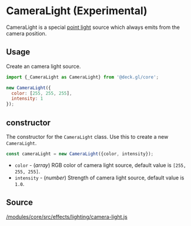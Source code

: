 # CameraLight (Experimental)

CameraLight is a special [point light](/docs/api-reference/lights/point-light.md) source which always emits from the camera position.

## Usage 

Create an camera light source.

```js
import {_CameraLight as CameraLight} from '@deck.gl/core';

new CameraLight({
  color: [255, 255, 255],
  intensity: 1
});
```

## constructor

The constructor for the `CameraLight` class. Use this to create a new `CameraLight`.

```js
const cameraLight = new CameraLight({color, intensity});
```

* `color` - (*array*)  RGB color of camera light source, default value is `[255, 255, 255]`.
* `intensity` - (*number*) Strength of camera light source, default value is `1.0`.

## Source

[/modules/core/src/effects/lighting/camera-light.js](https://github.com/uber/deck.gl/tree/master/modules/core/src/effects/lighting/camera-light.js)
